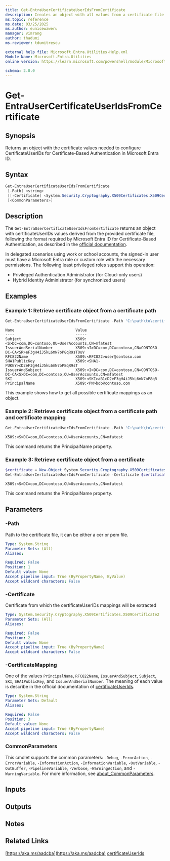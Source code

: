 ```yaml
---
title: Get-EntraUserCertificateUserIdsFromCertificate
description: Creates an object with all values from a certificate file for configuring CertificateUserIDs in Microsoft Entra ID
ms.topic: reference
ms.date: 03/25/2025
ms.author: eunicewaweru
manager: vimrang
author: thadumi
ms.reviewer: tdumitrescu

external help file: Microsoft.Entra.Utilities-Help.xml
Module Name: Microsoft.Entra.Utilities
online version: https://learn.microsoft.com/powershell/module/Microsoft.Entra.Utilities/Get-EntraUserCertificateUserIdsFromCertificate

schema: 2.0.0
---
```


# Get-EntraUserCertificateUserIdsFromCertificate

## Synopsis

Returns an object with the certificate values needed to configure CertificateUserIDs for Certificate-Based Authentication in Microsoft Entra ID.

## Syntax

```powershell
Get-EntraUserCertificateUserIdsFromCertificate
 [-Path] <string>
 [[-Certificate] <System.Security.Cryptography.X509Certificates.X509Certificate2> [-CertificateMapping] <string>]
 [<CommonParameters>]
```

## Description

The `Get-EntraUserCertificateUserIdsFromCertificate` returns an object with certificateUserIDs values derived from the provided certificate file, following the format required by Microsoft Entra ID for Certificate-Based Authentication, as described in the [official documentation](https://learn.microsoft.com/entra/identity/authentication/concept-certificate-based-authentication-certificateuserids).

In delegated scenarios using work or school accounts, the signed-in user must have a Microsoft Entra role or custom role with the necessary permissions. The following least privileged roles support this operation:

- Privileged Authentication Administrator  (for Cloud-only users)
- Hybrid Identity Administrator (for synchronized users)

## Examples

### Example 1: Retrieve certificate object from a certificate path

```powershell
Get-EntraUserCertificateUserIdsFromCertificate -Path 'C:\path\to\certificate.cer'
```

```Output
Name                           Value
----                           -----
Subject                        X509:<S>DC=com,DC=contoso,OU=UserAccounts,CN=mfatest
IssuerAndSerialNumber          X509:<I>DC=com,DC=contoso,CN=CONTOSO-DC-CA<SR>eF3gH4iJ5kL6mN7oP8qR9sT0uV
RFC822Name                     X509:<RFC822>user@contoso.com
SHA1PublicKey                  X509:<SHA1-PUKEY>cD2eF3gH4iJ5kL6mN7oP8qR9sT
IssuerAndSubject               X509:<I>DC=com,DC=contoso,CN=CONTOSO-DC-CA<S>DC=com,DC=contoso,OU=UserAccounts,CN=mfatest
SKI                            X509:<SKI>aB1cD2eF3gH4iJ5kL6mN7oP8qR
PrincipalName                  X509:<PN>bob@contoso.com
```

This example shows how to get all possible certificate mappings as an object.

### Example 2: Retrieve certificate object from a certificate path and certificate mapping

```powershell
Get-EntraUserCertificateUserIdsFromCertificate -Path 'C:\path\to\certificate.cer' -CertificateMapping 'Subject'
```

```Output
X509:<S>DC=com,DC=contoso,OU=UserAccounts,CN=mfatest
```

This command returns the PrincipalName property.

### Example 3: Retrieve certificate object from a certificate

```powershell
$certificate = New-Object System.Security.Cryptography.X509Certificates.X509Certificate2 -ArgumentList $certBytes
Get-EntraUserCertificateUserIdsFromCertificate -Certificate $certificate -CertificateMapping 'Subject'
```

```Output
X509:<S>DC=com,DC=contoso,OU=UserAccounts,CN=mfatest
```

This command returns the PrincipalName property.

## Parameters

### -Path

Path to the certificate file, it can be either a cer or pem file.

```yaml
Type: System.String
Parameter Sets: (All)
Aliases:

Required: False
Position: 1
Default value: None
Accept pipeline input: True (ByPropertyName, ByValue)
Accept wildcard characters: False
```

### -Certificate

Certificate from which the certificateUserIDs mappings will be extracted

```yaml
Type: System.Security.Cryptography.X509Certificates.X509Certificate2
Parameter Sets: (All)
Aliases:

Required: False
Position: 2
Default value: None
Accept pipeline input: True (ByPropertyName)
Accept wildcard characters: False
```

### -CertificateMapping

One of the values `PrincipalName`, `RFC822Name`, `IssuerAndSubject`, `Subject`, `SKI`, `SHA1PublicKey`, and `IssuerAndSerialNumber`.
The meaning of each value is describe in the official documentation of [certificateUserIds](https://learn.microsoft.com/entra/identity/authentication/concept-certificate-based-authentication-certificateuserids). 

```yaml
Type: System.String
Parameter Sets: Default
Aliases:

Required: False
Position: 3
Default value: None
Accept pipeline input: True (ByPropertyName)
Accept wildcard characters: False
```

### CommonParameters

This cmdlet supports the common parameters: `-Debug`, `-ErrorAction`, `-ErrorVariable`, `-InformationAction`, `-InformationVariable`, `-OutVariable`, `-OutBuffer`, `-PipelineVariable`, `-Verbose`, `-WarningAction`, and `-WarningVariable`. For more information, see [about_CommonParameters](https://go.microsoft.com/fwlink/?LinkID=113216).

## Inputs

## Outputs

## Notes

## Related Links

[https://aka.ms/aadcba](https://aka.ms/aadcba)
[certificateUserIds](https://learn.microsoft.com/entra/identity/authentication/concept-certificate-based-authentication-certificateuserids)
